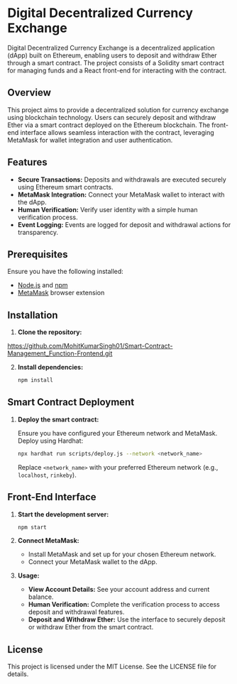 # Digital Decentralized Currency Exchange

Digital Decentralized Currency Exchange is a decentralized application (dApp) built on Ethereum, enabling users to deposit and withdraw Ether through a smart contract. The project consists of a Solidity smart contract for managing funds and a React front-end for interacting with the contract.

## Overview

This project aims to provide a decentralized solution for currency exchange using blockchain technology. Users can securely deposit and withdraw Ether via a smart contract deployed on the Ethereum blockchain. The front-end interface allows seamless interaction with the contract, leveraging MetaMask for wallet integration and user authentication.

## Features

- **Secure Transactions:** Deposits and withdrawals are executed securely using Ethereum smart contracts.
- **MetaMask Integration:** Connect your MetaMask wallet to interact with the dApp.
- **Human Verification:** Verify user identity with a simple human verification process.
- **Event Logging:** Events are logged for deposit and withdrawal actions for transparency.

## Prerequisites

Ensure you have the following installed:

- [Node.js](https://nodejs.org/) and [npm](https://www.npmjs.com/)
- [MetaMask](https://metamask.io/) browser extension

## Installation

1. **Clone the repository:**

https://github.com/MohitKumarSingh01/Smart-Contract-Management_Function-Frontend.git

2. **Install dependencies:**

    ```bash
    npm install
    ```

## Smart Contract Deployment

1. **Deploy the smart contract:**

    Ensure you have configured your Ethereum network and MetaMask. Deploy using Hardhat:

    ```bash
    npx hardhat run scripts/deploy.js --network <network_name>
    ```

    Replace `<network_name>` with your preferred Ethereum network (e.g., `localhost`, `rinkeby`).

## Front-End Interface

1. **Start the development server:**

    ```bash
    npm start
    ```

2. **Connect MetaMask:**

   - Install MetaMask and set up for your chosen Ethereum network.
   - Connect your MetaMask wallet to the dApp.

3. **Usage:**

   - **View Account Details:** See your account address and current balance.
   - **Human Verification:** Complete the verification process to access deposit and withdrawal features.
   - **Deposit and Withdraw Ether:** Use the interface to securely deposit or withdraw Ether from the smart contract.

## License

This project is licensed under the MIT License. See the LICENSE file for details.
